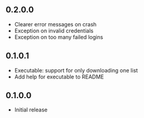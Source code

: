 ## 0.2.0.0

* Clearer error messages on crash
* Exception on invalid credentials
* Exception on too many failed logins

## 0.1.0.1

* Executable: support for only downloading one list
* Add help for executable to README

## 0.1.0.0

* Initial release
